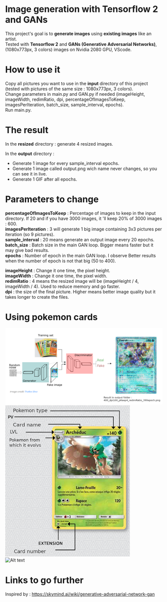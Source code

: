 # Image generation with Tensorflow 2 and GANs
This project's goal is to **generate images** using **existing images** like an artist.  
Tested with **Tensorflow 2** and **GANs (Generative Adversarial Networks)**, (1080x773px, 3 colors) images on Nvidia 2080 GPU, VScode.

# How to use it
Copy all pictures you want to use in the **input** directory of this project (tested with pictures of the same size : 1080x773px, 3 colors).  
Change parameters in main.py and GAN.py if needed (imageHeight, imageWidth, redimRatio, dpi, percentageOfImagesToKeep, imagesPerIteration, batch_size, sample_interval, epochs).  
Run main.py.  

# The result
In the **resized** directory : generate 4 resized images.  

In the **output** directory :  
- Generate 1 image for every sample_interval epochs.  
- Generate 1 image called output.png wich name never changes, so you can see it in live.  
- Generate 1 GIF after all epochs.

# Parameters to change
**percentageOfImagesToKeep** : Percentage of images to keep in the input directory. If 20 and if you have 3000 images, it 'll keep 20% of 3000 images : 600.  
**imagesPerIteration** : 3 will generate 1 big image containing 3x3 pictures per iteration (so 9 pictures).  
**sample_interval** : 20 means generate an output image every 20 epochs.  
**batch_size** : Batch size in the main GAN loop. Bigger means faster but it may give bad results.  
**epochs** : Number of epoch in the main GAN loop. I observe Better results when the number of epoch is not that big (50 to 400). 

**imageHeight** : Change it one time, the pixel height.  
**imageWidth** : Change it one time, the pixel width.  
**redimRatio** : 4 means the resized image will be (imageHeight / 4, imageWidth / 4). Used to reduce memory and go faster.  
**dpi** : the size of the final picture. Higher means better image quality but it takes longer to create the files.  

# Using pokemon cards
![Alt text](screen/readme/GANpk.png?raw=true "GAN network")  
![Alt text](screen/readme/pkCard.png?raw=true "A Pokemon card")  
![Alt text](screen/readme/400_dpi10_pKeep4_redimRatio.gif?raw=true "The generated GIF")  

# Links to go further
Inspired by : https://skymind.ai/wiki/generative-adversarial-network-gan  
